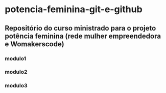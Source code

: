 # potencia-feminina-git-e-github

## Repositório do curso ministrado para o projeto potência feminina (rede mulher empreendedora e Womakerscode)

### modulo1
### modulo2
### modulo3



